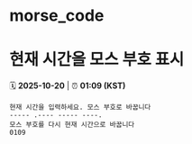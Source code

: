 # morse_code
# 현재 시간을 모스 부호 표시
<!-- MORSE_TIME_START -->
🗓️ **2025-10-20** | ⏰ **01:09 (KST)**

```
현재 시간을 입력하세요. 모스 부호로 바꿉니다
----- .---- ----- ----.
모스 부호를 다시 현재 시간으로 바꿉니다
0109
```
<!-- MORSE_TIME_END -->
